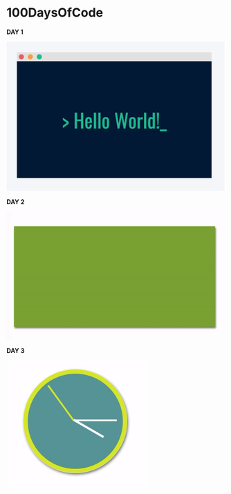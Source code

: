 # 100DaysOfCode

**DAY 1**

![screenshot](./images/day_1.png)

**DAY 2**

![screenshot](./images/day_2.gif)

**DAY 3**

![screenshot](./images/day_3.gif)
